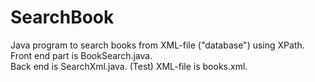 # SearchBook
Java program to search books from XML-file ("database") using XPath. 
Front end part is BookSearch.java.  
Back end is SearchXml.java. 
(Test) XML-file is books.xml.
